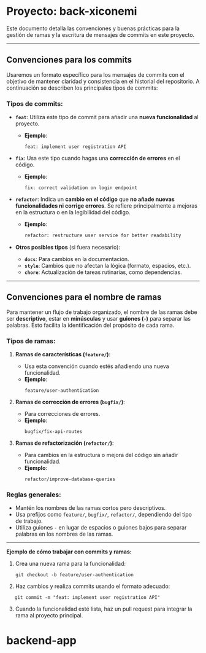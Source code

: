 # Proyecto: **back-xiconemi**

Este documento detalla las convenciones y buenas prácticas para la gestión de ramas y la escritura de mensajes de commits en este proyecto.

---

## Convenciones para los commits

Usaremos un formato específico para los mensajes de commits con el objetivo de mantener claridad y consistencia en el historial del repositorio. A continuación se describen los principales tipos de commits:

### Tipos de commits:

- **`feat`**: Utiliza este tipo de commit para añadir una **nueva funcionalidad** al proyecto.

  - **Ejemplo**:
    ```
    feat: implement user registration API
    ```

- **`fix`**: Usa este tipo cuando hagas una **corrección de errores** en el código.

  - **Ejemplo**:
    ```
    fix: correct validation on login endpoint
    ```

- **`refactor`**: Indica un **cambio en el código** que **no añade nuevas funcionalidades ni corrige errores**. Se refiere principalmente a mejoras en la estructura o en la legibilidad del código.

  - **Ejemplo**:
    ```bash
    refactor: restructure user service for better readability
    ```

- **Otros posibles tipos** (si fuera necesario):
  - **`docs`**: Para cambios en la documentación.
  - **`style`**: Cambios que no afectan la lógica (formato, espacios, etc.).
  - **`chore`**: Actualización de tareas rutinarias, como dependencias.

---

## Convenciones para el nombre de ramas

Para mantener un flujo de trabajo organizado, el nombre de las ramas debe ser **descriptivo**, estar en **minúsculas** y usar **guiones (-)** para separar las palabras. Esto facilita la identificación del propósito de cada rama.

### Tipos de ramas:

1. **Ramas de características (`feature/`)**:

   - Usa esta convención cuando estés añadiendo una nueva funcionalidad.
   - **Ejemplo**:
     ```
     feature/user-authentication
     ```

2. **Ramas de corrección de errores (`bugfix/`)**:

   - Para correcciones de errores.
   - **Ejemplo**:
     ```
     bugfix/fix-api-routes
     ```

3. **Ramas de refactorización (`refactor/`)**:
   - Para cambios en la estructura o mejora del código sin añadir funcionalidad.
   - **Ejemplo**:
     ```
     refactor/improve-database-queries
     ```

### Reglas generales:

- Mantén los nombres de las ramas cortos pero descriptivos.
- Usa prefijos como `feature/`, `bugfix/`, `refactor/`, dependiendo del tipo de trabajo.
- Utiliza guiones `-` en lugar de espacios o guiones bajos para separar palabras en los nombres de las ramas.

---

**Ejemplo de cómo trabajar con commits y ramas:**

1. Crea una nueva rama para la funcionalidad:

   ```
   git checkout -b feature/user-authentication
   ```

2. Haz cambios y realiza commits usando el formato adecuado:

```
   git commit -m "feat: implement user registration API"
```

3. Cuando la funcionalidad esté lista, haz un pull request para integrar la rama al proyecto principal.
# backend-app
